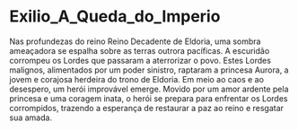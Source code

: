 # Exilio_A_Queda_do_Imperio

  Nas profundezas do reino Reino Decadente de Eldoria, uma sombra ameaçadora se espalha sobre as terras outrora pacíficas. A escuridão corrompeu os Lordes que passaram a aterrorizar o povo. Estes Lordes malignos, alimentados por um poder sinistro, raptaram a princesa Aurora, a jovem e corajosa herdeira do trono de Eldoria.
  Em meio ao caos e ao desespero, um herói improvável emerge. Movido por um amor ardente pela princesa e uma coragem inata, o herói se prepara para enfrentar os Lordes corrompidos, trazendo a esperança de restaurar a paz ao reino e resgatar sua amada.
   
   
